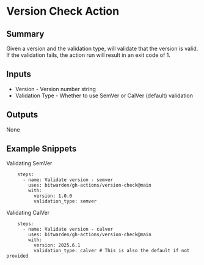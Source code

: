 # Version Check Action

## Summary

Given a version and the validation type, will validate that the version is valid.<br>
If the validation fails, the action run will result in an exit code of 1.

## Inputs

- Version - Version number string
- Validation Type - Whether to use SemVer or CalVer (default) validation

## Outputs

None

## Example Snippets

Validating SemVer

```
    steps:
      - name: Validate version - semver
        uses: bitwarden/gh-actions/version-check@main
        with:
          version: 1.0.0
          validation_type: semver
```

Validating CalVer

```
    steps:
      - name: Validate version - calver
        uses: bitwarden/gh-actions/version-check@main
        with:
          version: 2025.6.1
          validation_type: calver # This is also the default if not provided
```
